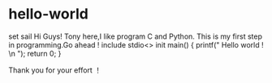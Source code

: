 # hello-world
set sail
Hi Guys!
Tony here,I like program C and Python.
This is my first step in programming.Go ahead !
include stdio<>
init main()
{
  printf(" Hello world ! \n ");
  return 0;
 }
 
Thank you for your effort ！

